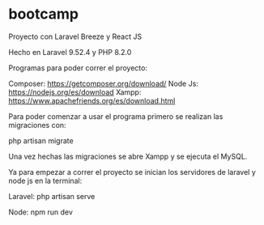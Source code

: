 # bootcamp
Proyecto con Laravel Breeze y React JS

Hecho en Laravel 9.52.4 y PHP 8.2.0

Programas para poder correr el proyecto:

Composer: https://getcomposer.org/download/
Node Js: https://nodejs.org/es/download
Xampp: https://www.apachefriends.org/es/download.html


Para poder comenzar a usar el programa primero se realizan las migraciones con:

php artisan migrate

Una vez hechas las migraciones se abre Xampp y se ejecuta el MySQL.

Ya para empezar a correr el proyecto se inician los servidores de laravel y node js en la terminal:


Laravel:
php artisan serve


Node: 
npm run dev
